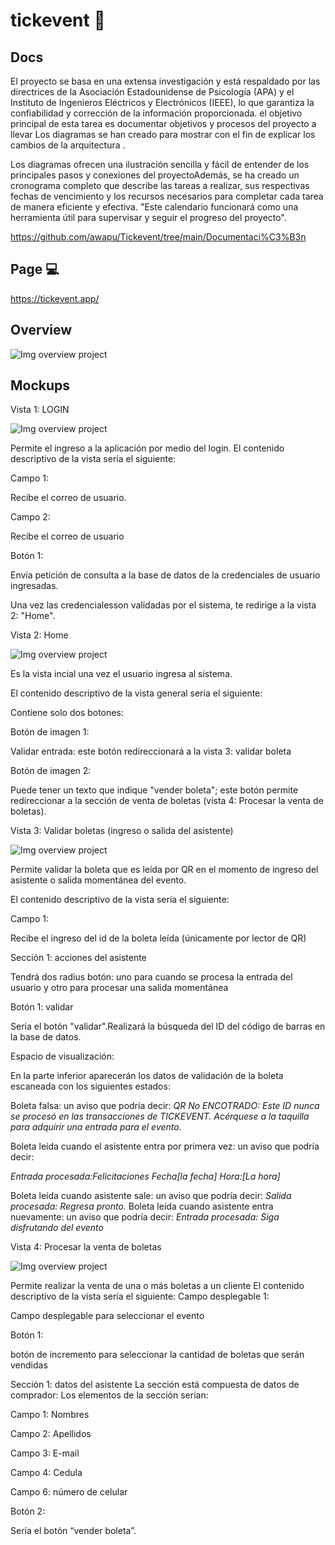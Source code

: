 # tickevent 🎫

## Docs
El proyecto se basa en una extensa investigación y está respaldado por las directrices de la Asociación Estadounidense de Psicología (APA) y el Instituto de Ingenieros Eléctricos y Electrónicos (IEEE), lo que garantiza la confiabilidad y corrección de la información proporcionada. el objetivo principal de esta tarea es documentar objetivos y procesos del proyecto a llevar Los diagramas se han creado para mostrar  con el fin de explicar los cambios de la arquitectura .

Los diagramas ofrecen una ilustración sencilla y fácil de entender de los principales pasos y conexiones del proyectoAdemás, se ha creado un cronograma completo que describe las tareas a realizar, sus respectivas fechas de vencimiento y los recursos necesarios para completar cada tarea de manera eficiente y efectiva. "Este calendario funcionará como una herramienta útil para supervisar y seguir el progreso del proyecto".

https://github.com/awapu/Tickevent/tree/main/Documentaci%C3%B3n

## Page 💻

https://tickevent.app/

## Overview 

![Img overview project](https://github.com/awapu/Tickevent/blob/main/public/images/Images/Monochrome%20Collage%20Ripped%20Paper%20Instagram%20Story.png)



 ## Mockups 
 Vista 1: LOGIN
 
![Img overview project](https://github.com/awapu/Tickevent/blob/main/public/images/Images/1.png)

 Permite el ingreso a la aplicación por medio del login.
 El contenido descriptivo de la vista sería el siguiente:
 
 Campo 1:
 
 Recibe el correo de usuario.

 Campo 2:
 
 Recibe el correo de usuario
 
 Botón 1:
 
 Envía petición de consulta a la base de datos de la credenciales de usuario ingresadas.
 
 Una vez las credencialesson validadas por el sistema, te redirige a la vista 2: "Home".
 
Vista 2: Home

![Img overview project](https://github.com/awapu/Tickevent/blob/main/public/images/Images/2.png)

Es la vista incial una vez el usuario ingresa al sistema.

El contenido descriptivo de la vista general seria el siguiente:

Contiene solo dos botones:

Botón de imagen 1:

Validar entrada: este botón redireccionará a la vista 3: validar boleta

Botón de imagen 2:

Puede tener un texto que indique "vender boleta"; este botón permite redireccionar a la sección de venta de boletas (vista 4: Procesar la venta de boletas).

Vista 3: Validar boletas (ingreso o salida del asistente)

![Img overview project](https://github.com/awapu/Tickevent/blob/main/public/images/Images/3.png)

Permite validar la boleta que es leída por QR en el momento de ingreso del asistente o salida momentánea del evento.

El contenido descriptivo de la vista sería el siguiente:

Campo 1:

Recibe el ingreso del id de la boleta leída (únicamente por lector de QR)

Sección 1: acciones del asistente

Tendrá dos radius botón: uno para cuando se procesa la entrada del usuario y otro para procesar una salida momentánea

Botón 1: validar

Seria el botón "validar".Realizará la búsqueda del ID del código de barras en la base de datos.

Espacio de visualización:

En la parte inferior aparecerán los datos de validación de la boleta escaneada con los siguientes estados:

Boleta falsa: un aviso que podría decir:
*QR No ENCOTRADO: Este ID nunca se procesó en las transacciones de TICKEVENT.
Acérquese a la taquilla para adquirir una entrada para el evento.*

Boleta leida cuando el asistente entra por primera vez: un aviso que podría decir:

*Entrada procesada:Felicitaciones
Fecha[la fecha]
Hora:[La hora]*

Boleta leída cuando asistente sale: un aviso que podría decir:
*Salida procesada: Regresa pronto.*
Boleta leída cuando asistente entra nuevamente: un aviso que podría decir:
*Entrada procesada: Siga disfrutando del evento*

Vista 4: Procesar la venta de boletas

![Img overview project](https://github.com/awapu/Tickevent/blob/main/public/images/Images/4.png)

Permite realizar la venta de una o más boletas a un cliente
El contenido descriptivo de la vista sería el siguiente:
Campo desplegable 1:

Campo desplegable para seleccionar el evento

Botón 1:

botón de incremento para seleccionar la cantidad de boletas que serán vendidas

Sección 1: datos del asistente
La sección está compuesta de datos de comprador:
Los elementos de la sección serian:

Campo 1: Nombres

Campo 2: Apellidos

Campo 3: E-mail

Campo 4: Cedula

Campo 6: número de celular

Botón 2:

Sería el botón “vender boleta”.
 
 
